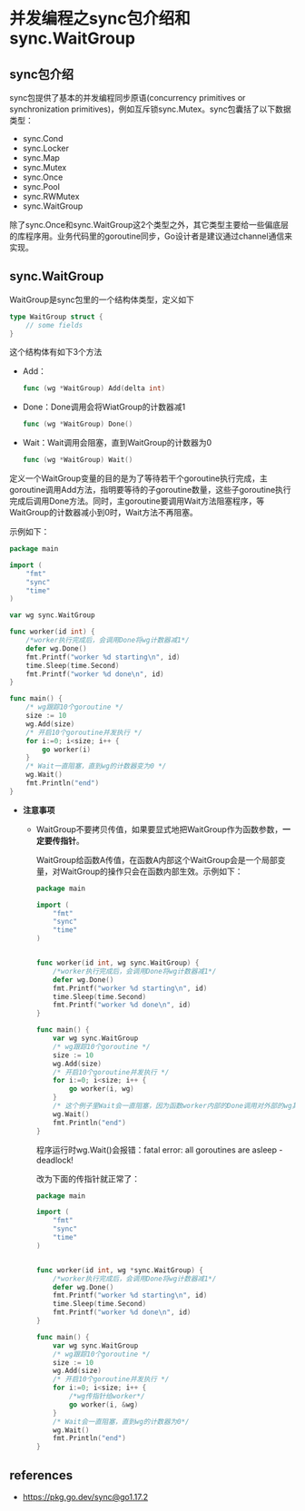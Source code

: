 # 并发编程之sync包介绍和sync.WaitGroup

## sync包介绍

sync包提供了基本的并发编程同步原语(concurrency primitives or synchronization primitives)，例如互斥锁sync.Mutex。sync包囊括了以下数据类型：

* sync.Cond
* sync.Locker
* sync.Map
* sync.Mutex
* sync.Once
* sync.Pool
* sync.RWMutex
* sync.WaitGroup

除了sync.Once和sync.WaitGroup这2个类型之外，其它类型主要给一些偏底层的库程序用。业务代码里的goroutine同步，Go设计者是建议通过channel通信来实现。

## sync.WaitGroup

WaitGroup是sync包里的一个结构体类型，定义如下

```go
type WaitGroup struct {
    // some fields
}
```

这个结构体有如下3个方法

* Add：

  ```go
  func (wg *WaitGroup) Add(delta int)
  ```

  

* Done：Done调用会将WiatGroup的计数器减1

  ```go
  func (wg *WaitGroup) Done()
  ```

  

* Wait：Wait调用会阻塞，直到WaitGroup的计数器为0

  ```go
  func (wg *WaitGroup) Wait()
  ```

定义一个WaitGroup变量的目的是为了等待若干个goroutine执行完成，主goroutine调用Add方法，指明要等待的子goroutine数量，这些子goroutine执行完成后调用Done方法。同时，主goroutine要调用Wait方法阻塞程序，等WaitGroup的计数器减小到0时，Wait方法不再阻塞。

示例如下：

```go
package main

import (
    "fmt"
    "sync"
    "time"
)

var wg sync.WaitGroup

func worker(id int) {
    /*worker执行完成后，会调用Done将wg计数器减1*/
    defer wg.Done()
    fmt.Printf("worker %d starting\n", id)
    time.Sleep(time.Second)
    fmt.Printf("worker %d done\n", id)
}

func main() {
    /* wg跟踪10个goroutine */
    size := 10
    wg.Add(size)
    /* 开启10个goroutine并发执行 */
    for i:=0; i<size; i++ {
        go worker(i)
    }
    /* Wait一直阻塞，直到wg的计数器变为0 */
    wg.Wait()
    fmt.Println("end")
}
```

* **注意事项**

  * WaitGroup不要拷贝传值，如果要显式地把WaitGroup作为函数参数，**一定要传指针**。

    WaitGroup给函数A传值，在函数A内部这个WaitGroup会是一个局部变量，对WaitGroup的操作只会在函数内部生效。示例如下：

    ```go
    package main
    
    import (
        "fmt"
        "sync"
        "time"
    )
    
    
    func worker(id int, wg sync.WaitGroup) {
        /*worker执行完成后，会调用Done将wg计数器减1*/
        defer wg.Done()
        fmt.Printf("worker %d starting\n", id)
        time.Sleep(time.Second)
        fmt.Printf("worker %d done\n", id)
    }
    
    func main() {
        var wg sync.WaitGroup
        /* wg跟踪10个goroutine */
        size := 10
        wg.Add(size)
        /* 开启10个goroutine并发执行 */
        for i:=0; i<size; i++ {
            go worker(i, wg)
        }
        /* 这个例子里Wait会一直阻塞，因为函数worker内部的Done调用对外部的wg其实不生效*/
        wg.Wait()
        fmt.Println("end")
    }
    
    ```
    
    程序运行时wg.Wait()会报错：fatal error: all goroutines are asleep - deadlock!
    
    改为下面的传指针就正常了：
    
    ```go
    package main
    
    import (
        "fmt"
        "sync"
        "time"
    )
    
    
    func worker(id int, wg *sync.WaitGroup) {
        /*worker执行完成后，会调用Done将wg计数器减1*/
        defer wg.Done()
        fmt.Printf("worker %d starting\n", id)
        time.Sleep(time.Second)
        fmt.Printf("worker %d done\n", id)
    }
    
    func main() {
        var wg sync.WaitGroup
        /* wg跟踪10个goroutine */
        size := 10
        wg.Add(size)
        /* 开启10个goroutine并发执行 */
        for i:=0; i<size; i++ {
            /*wg传指针给worker*/
            go worker(i, &wg)
        }
        /* Wait会一直阻塞，直到wg的计数器为0*/
        wg.Wait()
        fmt.Println("end")
    }
    ```


## references

* https://pkg.go.dev/sync@go1.17.2

